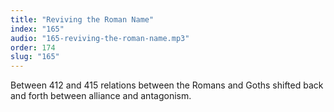 ```yaml
---
title: "Reviving the Roman Name"
index: "165"
audio: "165-reviving-the-roman-name.mp3"
order: 174
slug: "165"
---
```


Between 412 and 415 relations between the Romans and Goths shifted back and forth between alliance and antagonism. 


